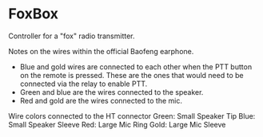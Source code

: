 # FoxBox
Controller for a "fox" radio transmitter.


Notes on the wires within the official Baofeng earphone.
* Blue and gold wires are connected to each other when the PTT button on the remote is pressed. These are the ones that would need to be connected via the relay to enable PTT.
* Green and blue are the wires connected to the speaker.
* Red and gold are the wires connected to the mic.

Wire colors connected to the HT connector
Green:  Small   Speaker     Tip
Blue:   Small   Speaker     Sleeve
Red:    Large   Mic         Ring
Gold:   Large   Mic         Sleeve